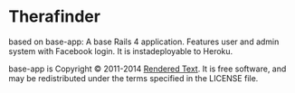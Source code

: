 # Therafinder

 based on base-app: A base Rails 4 application. Features user and admin system with Facebook login. It is instadeployable to Heroku.


base-app is Copyright © 2011-2014 [Rendered Text](http://renderedtext.com). It is free software, and may be redistributed under the terms specified in the LICENSE file.
